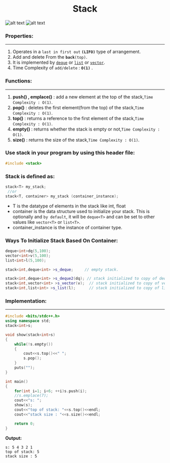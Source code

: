 # <center>Stack</center>

![alt text](https://media.geeksforgeeks.org/wp-content/uploads/geek-stack-1.png)
![alt text](https://iq.opengenus.org/content/images/2019/05/stack-data-structure.jpg)


### Properties:
***
1. Operates in a `last in first out` **`(LIFO)`** type of arrangement.
2. Add and delete From the **`back`**`(top)`.
3. It is implemented by [`deque`](https://github.com/ahmedmohamedsakr/Competitive-Programming/blob/mine/STL/Sequence%20Containers/Deque.md) or 
[`list`](https://github.com/ahmedmohamedsakr/Competitive-Programming/blob/mine/STL/Sequence%20Containers/List.md) or [`vector`](https://github.com/ahmedmohamedsakr/Competitive-Programming/blob/mine/STL/Sequence%20Containers/Vector.md).
4. Time Complexity of `add/delete` : **`O(1)`** .

### Functions:
***
1. **push() , emplace()** : add a new element at the top of the stack,`Time Complexity : O(1)`.
2. **pop()** : deletes the first element(from the top) of the stack,`Time Complexity : O(1)`.
3. **top()** :  returns a reference to the first element of the stack,`Time Complexity : O(1)`.
4. **empty()** : returns whether the stack is empty or not,`Time Complexity : O(1)`.
5. **size()** : returns the size of the stack,`Time Complexity : O(1)`.

### Use stack in your program by using this header file:
```cpp
#include <stack>
```

### Stack is defined as:
```cpp
stack<T> my_stack;
 //or
stack<T, container> my_stack (container_instance);
```
* T is the datatype of elements in the stack like int, float
* container is the data structure used to initialize your stack. This is optionally and `by default`, it will be `deque<T>` and can be set to other values like `vector<T>` or `list<T>`.
* container_instance is the instance of container type.

### Ways To Initialize Stack Based On Container:
```cpp
deque<int>dq(5,100);
vector<int>v(5,100);
list<int>l(5,100);

stack<int,deque<int> >s_deque;     // empty stack.

stack<int,deque<int> >s_deque2(dq); // stack initialized to copy of deque.
stack<int,vector<int> >s_vector(v);  // stack initialized to copy of vector.
stack<int,list<int> >s_list(l);      // stack initialized to copy of list.
```

### Implementation:
***
```cpp
#include <bits/stdc++.h>
using namespace std;
stack<int>s;

void show(stack<int>s)
{
    while(!s.empty())
    {
        cout<<s.top()<<" ";
        s.pop();
    }
    puts("");
}

int main()
{
    for(int i=1; i<6; ++i)s.push(i);
    //s.emplace(7);
    cout<<"s: ";
    show(s);
    cout<<"top of stack: "<<s.top()<<endl;
    cout<<"stack size : "<<s.size()<<endl;

    return 0;
}

```

**Output:**
```
s: 5 4 3 2 1
top of stack: 5
stack size : 5
```

